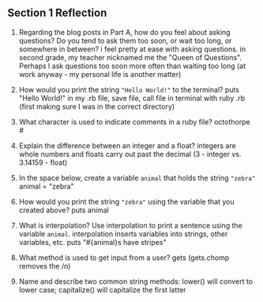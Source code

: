 ## Section 1 Reflection

1. Regarding the blog posts in Part A, how do you feel about asking questions? Do you tend to ask them too soon, or wait too long, or somewhere in between?
i feel pretty at ease with asking questions. in second grade, my teacher nicknamed me the "Queen of Questions". Perhaps I ask questions too soon more often than waiting too long (at work anyway - my personal life is another matter)

2. How would you print the string `"Hello World!"` to the terminal?
puts "Hello World!" in my .rb file, save file, call file in terminal with ruby <filename>.rb (first making sure I was in the correct directory)

3. What character is used to indicate comments in a ruby file?
octothorpe #

4. Explain the difference between an integer and a float?
integers are whole numbers and floats carry out past the decimal (3 - integer vs. 3.14159 - float)

5. In the space below, create a variable `animal` that holds the string `"zebra"`
animal = "zebra"

6. How would you print the string `"zebra"` using the variable that you created above?
puts animal

7. What is interpolation? Use interpolation to print a sentence using the variable `animal`.
interpolation inserts variables into strings, other variables, etc.
puts "#{animal}s have stripes"

8. What method is used to get input from a user?
gets (gets.chomp removes the /n)

9. Name and describe two common string methods:
lower() will convert to lower case; capitalize() will capitalize the first latter

